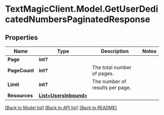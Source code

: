 # TextMagicClient.Model.GetUserDedicatedNumbersPaginatedResponse
## Properties

Name | Type | Description | Notes
------------ | ------------- | ------------- | -------------
**Page** | **int?** |  | 
**PageCount** | **int?** | The total number of pages. | 
**Limit** | **int?** | The number of results per page. | 
**Resources** | [**List&lt;UsersInbound&gt;**](UsersInbound.md) |  | 

[[Back to Model list]](../README.md#documentation-for-models) [[Back to API list]](../README.md#documentation-for-api-endpoints) [[Back to README]](../README.md)

